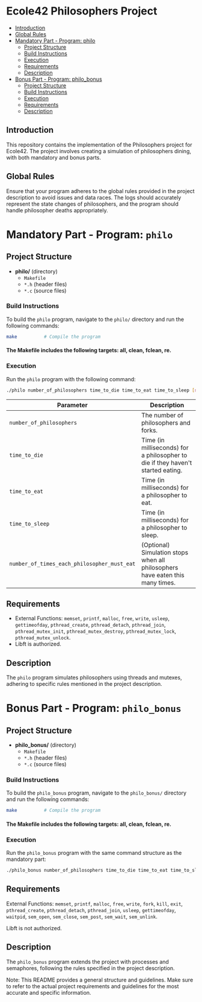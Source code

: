 # Ecole42 Philosophers Project

- [Introduction](#introduction)
- [Global Rules](#global-rules)
- [Mandatory Part - Program: philo](#mandatory-part---program-philo)
  - [Project Structure](#project-structure)
  - [Build Instructions](#build-instructions)
  - [Execution](#execution)
  - [Requirements](#requirements)
  - [Description](#description)
- [Bonus Part - Program: philo_bonus](#bonus-part---program-philo_bonus)
  - [Project Structure](#project-structure-1)
  - [Build Instructions](#build-instructions-1)
  - [Execution](#execution-1)
  - [Requirements](#requirements-1)
  - [Description](#description-1)


## Introduction

This repository contains the implementation of the Philosophers project for Ecole42. The project involves creating a simulation of philosophers dining, with both mandatory and bonus parts.

## Global Rules

Ensure that your program adheres to the global rules provided in the project description to avoid issues and data races. The logs should accurately represent the state changes of philosophers, and the program should handle philosopher deaths appropriately.

# Mandatory Part - Program: `philo`

## Project Structure

- **philo/** (directory)
  - `Makefile`
  - `*.h` (header files)
  - `*.c` (source files)

### Build Instructions

To build the `philo` program, navigate to the `philo/` directory and run the following commands:

```bash
make          # Compile the program
```
#### The Makefile includes the following targets: all, clean, fclean, re.

### Execution

Run the `philo` program with the following command:
```bash
./philo number_of_philosophers time_to_die time_to_eat time_to_sleep [number_of_times_each_philosopher_must_eat]
```
| Parameter                                      | Description                                                                |
| ---------------------------------------------- | -------------------------------------------------------------------------- |
| `number_of_philosophers`                       | The number of philosophers and forks.                                      |
| `time_to_die`                                  | Time (in milliseconds) for a philosopher to die if they haven't started eating.|
| `time_to_eat`                                  | Time (in milliseconds) for a philosopher to eat.                           |
| `time_to_sleep`                                | Time (in milliseconds) for a philosopher to sleep.                         |
| `number_of_times_each_philosopher_must_eat`    | (Optional) Simulation stops when all philosophers have eaten this many times.|

## Requirements

- External Functions: `memset`, `printf`, `malloc`, `free`, `write`, `usleep`, `gettimeofday`, `pthread_create`, `pthread_detach`, `pthread_join`, `pthread_mutex_init`, `pthread_mutex_destroy`, `pthread_mutex_lock`, `pthread_mutex_unlock`.
- Libft is authorized.

## Description

The `philo` program simulates philosophers using threads and mutexes, adhering to specific rules mentioned in the project description.

# Bonus Part - Program: `philo_bonus`

## Project Structure

- **philo_bonus/** (directory)
  - `Makefile`
  - `*.h` (header files)
  - `*.c` (source files)

### Build Instructions

To build the `philo_bonus` program, navigate to the `philo_bonus/` directory and run the following commands:

```bash
make          # Compile the program
```
#### The Makefile includes the following targets: all, clean, fclean, re.

### Execution

Run the `philo_bonus` program with the same command structure as the mandatory part:

```bash
./philo_bonus number_of_philosophers time_to_die time_to_eat time_to_sleep [number_of_times_each_philosopher_must_eat]
```

## Requirements

External Functions: `memset`, `printf`, `malloc`, `free`, `write`, `fork`, `kill`, `exit`, `pthread_create`, `pthread_detach`, `pthread_join`, `usleep`, `gettimeofday`, `waitpid`, `sem_open`, `sem_close`, `sem_post`, `sem_wait`, `sem_unlink`.

Libft is not authorized.

## Description

The `philo_bonus` program extends the project with processes and semaphores, following the rules specified in the project description.

Note: This README provides a general structure and guidelines. Make sure to refer to the actual project requirements and guidelines for the most accurate and specific information.



